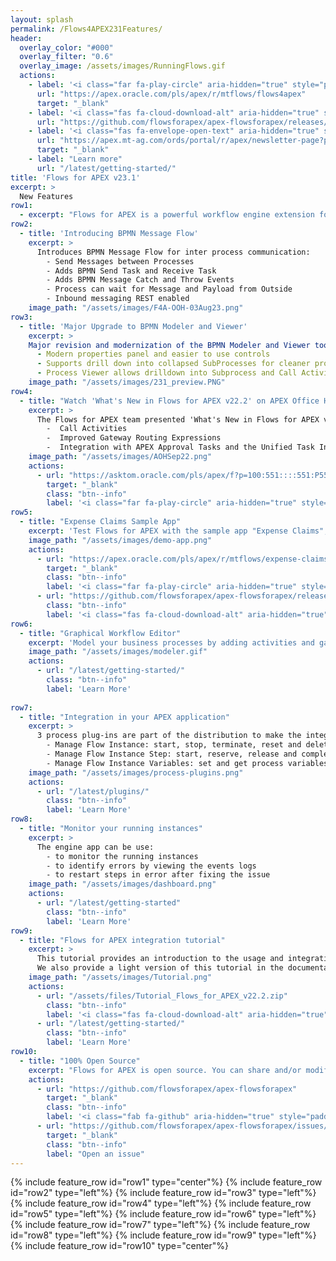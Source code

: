 ```yaml
---
layout: splash
permalink: /Flows4APEX231Features/
header:
  overlay_color: "#000"
  overlay_filter: "0.6"
  overlay_image: /assets/images/RunningFlows.gif
  actions:
    - label: '<i class="far fa-play-circle" aria-hidden="true" style="padding-right: 5px;"></i>Try now'
      url: "https://apex.oracle.com/pls/apex/r/mtflows/flows4apex"
      target: "_blank"
    - label: '<i class="fas fa-cloud-download-alt" aria-hidden="true" style="padding-right: 5px;"></i>Download'
      url: "https://github.com/flowsforapex/apex-flowsforapex/releases/download/v22.2/FlowsforAPEX_v22.2.zip"
    - label: '<i class="fas fa-envelope-open-text" aria-hidden="true" style="padding-right: 5px;"></i>Subscribe'
      url: "https://apex.mt-ag.com/ords/portal/r/apex/newsletter-page?p8_source_page=FLOWSFORAPEX"
      target: "_blank"
    - label: "Learn more"
      url: "/latest/getting-started/"
title: 'Flows for APEX v23.1'
excerpt: >
  New Features
row1:
  - excerpt: "Flows for APEX is a powerful workflow engine extension for Oracle APEX applications. Model your business processes with BPMN, develop your process steps in APEX, and monitor your running processes with the Flows for APEX application. Version 23.1 adds powerful new features, speeds application development, and eases adminstration."
row2:
  - title: 'Introducing BPMN Message Flow'
    excerpt: >
      Introduces BPMN Message Flow for inter process communication:
        - Send Messages between Processes
        - Adds BPMN Send Task and Receive Task
        - Adds BPMN Message Catch and Throw Events
        - Process can wait for Message and Payload from Outside
        - Inbound messaging REST enabled
    image_path: "/assets/images/F4A-OOH-03Aug23.png"
row3:
  - title: 'Major Upgrade to BPMN Modeler and Viewer'
    excerpt: >
    Major revision and modernization of the BPMN Modeler and Viewer tools:
      - Modern properties panel and easier to use controls
      - Supports drill down into collapsed SubProcesses for cleaner process models
      - Process Viewer allows drilldown into Subprocess and Call Activity status
    image_path: "/assets/images/231_preview.PNG"
row4:
  - title: "Watch 'What's New in Flows for APEX v22.2' on APEX Office Hours"
    excerpt: >
      The Flows for APEX team presented 'What's New in Flows for APEX v22.2' in the last APEX Office Hours call on September 29th, 2022.  This included a detailed demo of Flows for APEX v22.2 new features, including:
        -  Call Activities
        -  Improved Gateway Routing Expressions
        -  Integration with APEX Approval Tasks and the Unified Task Inbox
    image_path: "/assets/images/AOHSep22.png"
    actions:
      - url: "https://asktom.oracle.com/pls/apex/f?p=100:551::::551:P551_CLASS_ID,P551_INVITED:18506,N&cs=1461622C90E5945B28E6001AE2A9D7031"
        target: "_blank"
        class: "btn--info"
        label: '<i class="far fa-play-circle" aria-hidden="true" style="padding-right: 5px;"></i>Watch the Replay'
row5:
  - title: "Expense Claims Sample App"
    excerpt: 'Test Flows for APEX with the sample app "Expense Claims", which is also included in the software.'
    image_path: "/assets/images/demo-app.png"
    actions:
      - url: "https://apex.oracle.com/pls/apex/r/mtflows/expense-claims"
        target: "_blank"
        class: "btn--info"
        label: '<i class="far fa-play-circle" aria-hidden="true" style="padding-right: 5px;"></i>Try now'
      - url: "https://github.com/flowsforapex/apex-flowsforapex/releases/download/v22.2/FlowsforAPEX_v22.2.zip"
        class: "btn--info"
        label: '<i class="fas fa-cloud-download-alt" aria-hidden="true" style="padding-right: 5px;"></i>Download'
row6:
  - title: "Graphical Workflow Editor"
    excerpt: 'Model your business processes by adding activities and gateways in a graphical way.'
    image_path: "/assets/images/modeler.gif"
    actions:
      - url: "/latest/getting-started/"
        class: "btn--info"
        label: 'Learn More'
    
row7:
  - title: "Integration in your APEX application"
    excerpt: >
      3 process plug-ins are part of the distribution to make the integration easier:
        - Manage Flow Instance: start, stop, terminate, reset and delete the entire flow instance
        - Manage Flow Instance Step: start, reserve, release and complete a single step
        - Manage Flow Instance Variables: set and get process variables
    image_path: "/assets/images/process-plugins.png"
    actions:
      - url: "/latest/plugins/"
        class: "btn--info"
        label: 'Learn More'
row8:
  - title: "Monitor your running instances"
    excerpt: >
      The engine app can be use:
        - to monitor the running instances
        - to identify errors by viewing the events logs 
        - to restart steps in error after fixing the issue
    image_path: "/assets/images/dashboard.png"
    actions:
      - url: "/latest/getting-started"
        class: "btn--info"
        label: 'Learn More'
row9:
  - title: "Flows for APEX integration tutorial"
    excerpt: >
      This tutorial provides an introduction to the usage and integration of Flows for APEX into a process-driven APEX application.
      We also provide a light version of this tutorial in the documentation, accessible by clicking on Learn More.
    image_path: "/assets/images/Tutorial.png"
    actions:
      - url: "/assets/files/Tutorial_Flows_for_APEX_v22.2.zip"
        class: "btn--info"
        label: '<i class="fas fa-cloud-download-alt" aria-hidden="true" style="padding-right: 5px;"></i>Download'
      - url: "/latest/getting-started/"
        class: "btn--info"
        label: 'Learn More'
row10:
  - title: "100% Open Source"
    excerpt: "Flows for APEX is open source. You can share and/or modify it, always under the adherence of the MIT-license."
    actions:
      - url: "https://github.com/flowsforapex/apex-flowsforapex"
        target: "_blank"
        class: "btn--info"
        label: '<i class="fab fa-github" aria-hidden="true" style="padding-right: 5px;"></i>Browse code'
      - url: "https://github.com/flowsforapex/apex-flowsforapex/issues/new/choose"
        target: "_blank"
        class: "btn--info"
        label: "Open an issue"
---
```

{% include feature_row id="row1" type="center"%}
{% include feature_row id="row2" type="left"%}
{% include feature_row id="row3" type="left"%}
{% include feature_row id="row4" type="left"%}
{% include feature_row id="row5" type="left"%}
{% include feature_row id="row6" type="left"%}
{% include feature_row id="row7" type="left"%}
{% include feature_row id="row8" type="left"%}
{% include feature_row id="row9" type="left"%}
{% include feature_row id="row10" type="center"%}